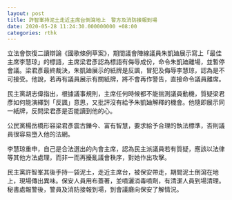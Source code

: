 ```yaml
---
layout: post
title: 許智峯持泥土走近主席台倒瀉地上　警方及消防接報到場
date: 2020-05-28 11:24:30.000000000 +08:00
categories: rthk
---
```


立法會恢復二讀辯論《國歌條例草案》，期間議會陣線議員朱凱廸展示寫上「最佳主席李慧琼」的標語，主席梁君彥認為標語有侮辱成份，命令朱凱廸離場，並暫停會議。梁君彥最終裁決，朱凱廸展示的紙牌是反諷，冒犯及侮辱李慧琼，認為是不可接受。他說，若再有議員展示有關紙牌，將不會再作警告，直接命令議員離席。

民主黨胡志偉指出，根據議事規則，主席任何時候都不能揣測議員動機，質疑梁君彥如何能演繹到「反諷」意思，又批評沒有給予朱凱廸解釋的機會。他隨即展示同一紙牌，反問梁君彥是否能讀到他的心。

公民黨楊岳橋形容梁君彥震古鑠今、富有智慧，要求給予合理的執法標準，否則議員很容易墮入他的法網。

李慧琼重申，自己是合法選出的內會主席，認為民主派議員若有質疑，應該以法律等其他方法處理，而非一而再擾亂議會秩序，對她作出攻擊。

民主黨許智峯其後手持一袋泥土，走近主席台，被保安帶走，期間泥土倒瀉在地上，現場傳出異味。保安人員用布蓋著，並噴灑消毒噴劑，有清潔人員到場清理。秘書處報警後，警員及消防接報到場，到會議廳向保安了解情況。
